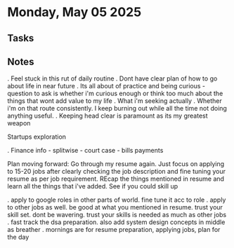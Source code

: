 # Monday, May 05 2025

## Tasks

## Notes

. Feel stuck in this rut of daily routine
. Dont have clear plan of how to go about life in near future
. Its all about of practice and being curious - question to ask is whether i'm curious enough or think too much about the things that wont add value to my life
. What i'm seeking actually
. Whether i'm on that route consistently. I keep burning out while all the time not doing anything useful.
. Keeping head clear is paramount as its my greatest weapon



Startups exploration

. Finance info
    - splitwise
    - court case
    - bills payments


Plan moving forward:
Go through my resume again. Just focus on applying to 15-20 jobs after clearly checking the job description and fine tuning your resume as per job requirement.
REcap the things mentioned in resume and learn all the things that i've added.
See if you could skill up

. apply to google roles in other parts of world. fine tune it acc to role
. apply to other jobs as well. be good at what you mentioned in resume. trust your skill set. dont be wavering. trust your skills is needed as much as other jobs
. fast track the dsa preparation. also add system design concepts in middle as breather
. mornings are for resume preparation, applying jobs, plan for the day




